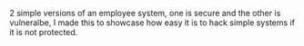 2 simple versions of an employee system, one is secure and the other is vulneralbe, I made this to showcase how easy it is to hack simple systems if it is not protected.
